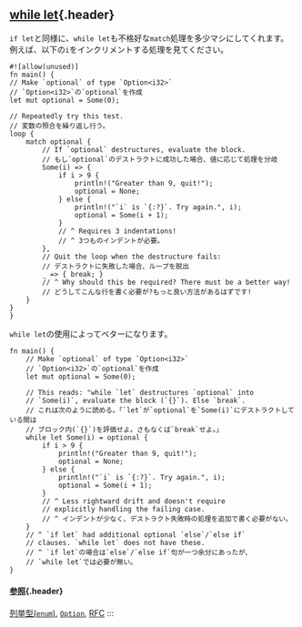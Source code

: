 ## [while let](#while-let){.header}

`if let`と同様に、`while let`も不格好な`match`処理を多少マシにしてくれます。例えば、以下の`i`をインクリメントする処理を見てください。

    #![allow(unused)]
    fn main() {
    // Make `optional` of type `Option<i32>`
    // `Option<i32>`の`optional`を作成
    let mut optional = Some(0);

    // Repeatedly try this test.
    // 変数の照合を繰り返し行う。
    loop {
        match optional {
            // If `optional` destructures, evaluate the block.
            // もし`optional`のデストラクトに成功した場合、値に応じて処理を分岐
            Some(i) => {
                if i > 9 {
                    println!("Greater than 9, quit!");
                    optional = None;
                } else {
                    println!("`i` is `{:?}`. Try again.", i);
                    optional = Some(i + 1);
                }
                // ^ Requires 3 indentations!
                // ^ 3つものインデントが必要。
            },
            // Quit the loop when the destructure fails:
            // デストラクトに失敗した場合、ループを脱出
            _ => { break; }
            // ^ Why should this be required? There must be a better way!
            // どうしてこんな行を書く必要が?もっと良い方法があるはずです!
        }
    }
    }

`while let`の使用によってベターになります。

    fn main() {
        // Make `optional` of type `Option<i32>`
        // `Option<i32>`の`optional`を作成
        let mut optional = Some(0);

        // This reads: "while `let` destructures `optional` into
        // `Some(i)`, evaluate the block (`{}`). Else `break`.
        // これは次のように読める。「`let`が`optional`を`Some(i)`にデストラクトしている間は
        // ブロック内(`{}`)を評価せよ。さもなくば`break`せよ。」
        while let Some(i) = optional {
            if i > 9 {
                println!("Greater than 9, quit!");
                optional = None;
            } else {
                println!("`i` is `{:?}`. Try again.", i);
                optional = Some(i + 1);
            }
            // ^ Less rightward drift and doesn't require
            // explicitly handling the failing case.
            // ^ インデントが少なく、デストラクト失敗時の処理を追加で書く必要がない。
        }
        // ^ `if let` had additional optional `else`/`else if`
        // clauses. `while let` does not have these.
        // ^ `if let`の場合は`else`/`else if`句が一つ余分にあったが、
        // `while let`では必要が無い。
    }

#### [参照](#参照){.header}

[列挙型(`enum`)](../custom_types/enum.html),
[`Option`](../std/option.html),
[RFC](https://github.com/rust-lang/rfcs/pull/214)
:::

